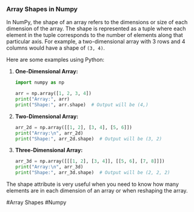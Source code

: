 ### Array Shapes in Numpy

In NumPy, the shape of an array refers to the dimensions or size of each dimension of the array. The shape is represented as a tuple where each element in the tuple corresponds to the number of elements along that particular axis. For example, a two-dimensional array with 3 rows and 4 columns would have a shape of `(3, 4)`.

Here are some examples using Python:

1. **One-Dimensional Array:**
   ```python
   import numpy as np

   arr = np.array([1, 2, 3, 4])
   print("Array:", arr)
   print("Shape:", arr.shape)  # Output will be (4,)
   ```

2. **Two-Dimensional Array:**
   ```python
   arr_2d = np.array([[1, 2], [3, 4], [5, 6]])
   print("Array:\n", arr_2d)
   print("Shape:", arr_2d.shape)  # Output will be (3, 2)
   ```

3. **Three-Dimensional Array:**
   ```python
   arr_3d = np.array([[[1, 2], [3, 4]], [[5, 6], [7, 8]]])
   print("Array:\n", arr_3d)
   print("Shape:", arr_3d.shape)  # Output will be (2, 2, 2)
   ```

The shape attribute is very useful when you need to know how many elements are in each dimension of an array or when reshaping the array.

#Array Shapes #Numpy
